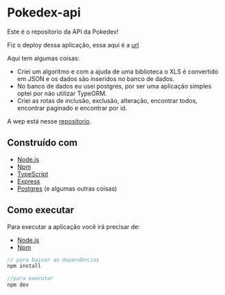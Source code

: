 # Pokedex-api

Este é o repositorio da API da Pokedex!

Fiz o deploy dessa aplicação, essa aqui é a [url](https://red-fox-pokedex-api.herokuapp.com)

Aqui tem algumas coisas:
- Criei um algoritmo e com a ajuda de uma biblioteca o XLS é convertido em JSON e os dados são inseridos no banco de dados.
- No banco de dados eu usei postgres, por ser uma aplicação simples optei por não utilizar TypeORM.
- Criei as rotas de inclusão, exclusão, alteração, encontrar todos, encontrar paginado e encontrar por id.

A wep está nesse [repositorio](https://github.com/gabrielgustavoandrade/teste-desenvolvimento-web/tree/Gabriel-Andrade).

## Construído com

- [Node.js](https://github.com/nodejs/node)
- [Npm](https://github.com/npm/cli)
- [TypeScript](https://github.com/microsoft/TypeScript)
- [Express](https://expressjs.com)
- [Postgres](https://www.postgresql.org)
(e algumas outras coisas)

## Como executar

Para executar a aplicação você irá precisar de:
- [Node.js](https://github.com/nodejs/node)
- [Npm](https://github.com/npm/cli)

```javascript
// para baixar as dependências
npm install

//para executar
npm dev

```
